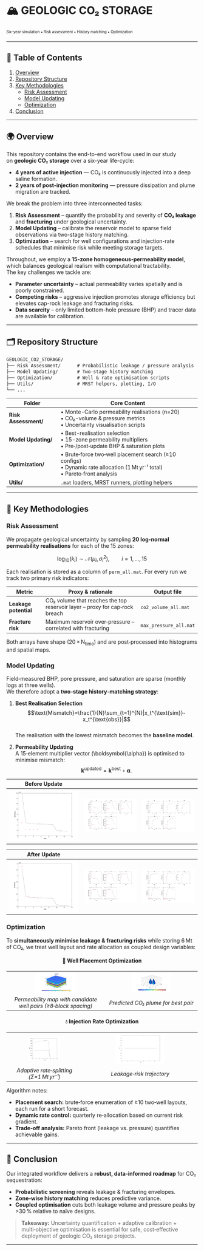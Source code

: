 
# 🏔️ GEOLOGIC CO₂ STORAGE  
<sub><sup>Six-year simulation • Risk assessment • History matching • Optimization</sup></sub>



---

## 📑 Table of Contents
1. [Overview](#overview)
2. [Repository Structure](#repository-structure)
3. [Key Methodologies](#key-methodologies)
   - [Risk Assessment](#risk-assessment)
   - [Model Updating](#model-updating)
   - [Optimization](#optimization)
4. [Conclusion](#conclusion)

---

## 🌍 Overview
This repository contains the end-to-end workflow used in our study  
on **geologic CO₂ storage** over a six-year life-cycle:

* **4 years of active injection** — CO₂ is continuously injected into a deep saline formation.  
* **2 years of post-injection monitoring** — pressure dissipation and plume migration are tracked.

We break the problem into three interconnected tasks:

1. **Risk Assessment** – quantify the probability and severity of **CO₂ leakage** and **fracturing** under geological uncertainty.  
2. **Model Updating** – calibrate the reservoir model to sparse field observations via two-stage history matching.  
3. **Optimization** – search for well configurations and injection-rate schedules that minimise risk while meeting storage targets.

Throughout, we employ a **15-zone homogeneous‐permeability model**, which balances geological realism with computational tractability.  
The key challenges we tackle are:

* **Parameter uncertainty** – actual permeability varies spatially and is poorly constrained.  
* **Competing risks** – aggressive injection promotes storage efficiency but elevates cap-rock leakage and fracturing risks.  
* **Data scarcity** – only limited bottom-hole pressure (BHP) and tracer data are available for calibration.

---

## 🗂️ Repository Structure

```text
GEOLOGIC_CO2_STORAGE/
├── Risk Assessment/      # Probabilistic leakage / pressure analysis
├── Model Updating/       # Two-stage history matching
├── Optimization/         # Well & rate optimisation scripts
├── Utils/                # MRST helpers, plotting, I/O
└── ...
```

| Folder | Core Content |
|--------|--------------|
| **Risk Assessment/** | • Monte-Carlo permeability realisations (n=20)<br>• CO₂-volume & pressure metrics<br>• Uncertainty visualisation scripts |
| **Model Updating/**  | • Best-realisation selection<br>• 15-zone permeability multipliers<br>• Pre‑/post‑update BHP & saturation plots |
| **Optimization/**    | • Brute‑force two‑well placement search (≥10 configs)<br>• Dynamic rate allocation (1 Mt yr⁻¹ total)<br>• Pareto‑front analysis |
| **Utils/**           | `.mat` loaders, MRST runners, plotting helpers |

---

## 🔬 Key Methodologies

### Risk Assessment
We propagate geological uncertainty by sampling **20 log‑normal permeability realisations** for each of the 15 zones:

$$
\log_{10}(k_i) \sim \mathcal{N}(\mu_i,\sigma_i^2),\qquad i=1,\dots,15
$$

Each realisation is stored as a column of `perm_all.mat`. For every run we track two primary risk indicators:

| Metric | Proxy & rationale | Output file |
|--------|------------------|-------------|
| **Leakage potential** | CO₂ volume that reaches the top reservoir layer – proxy for cap‑rock breach | `co2_volume_all.mat` |
| **Fracture risk** | Maximum reservoir over‑pressure – correlated with fracturing | `max_pressure_all.mat` |

Both arrays have shape (20 × N<sub>time</sub>) and are post‑processed into histograms and spatial maps.

### Model Updating
Field‑measured BHP, pore pressure, and saturation are sparse (monthly logs at three wells).  
We therefore adopt a **two‑stage history‑matching strategy**:

1. **Best Realisation Selection**  
   $$\text{Mismatch}=\frac{1}{N}\sum_{t=1}^{N}|x_t^{\text{sim}}-x_t^{\text{obs}}|$$  
   The realisation with the lowest mismatch becomes the **baseline model**.

2. **Permeability Updating**  
   A 15‑element multiplier vector \(\boldsymbol{\alpha}\) is optimised to minimise mismatch:  
   $$\mathbf{k}^{\text{updated}} = \mathbf{k}^{\text{best}} \circ \boldsymbol{\alpha}.$$

<div align="center">

| **Before Update** | | |
|:--:|:--:|:--:|
| ![](resources/before/update_BHP_beforeupdate.png) | ![](resources/before/update_PWell_beforeupdate.png) | ![](resources/before/update_SWell_beforeupdate.png) |

| **After Update** | | |
|:--:|:--:|:--:|
| ![](resources/after/update_BHP_4.png) | ![](resources/after/update_PWell_4.png) | ![](resources/after/update_SWell_4.png) |

</div>

### Optimization
To **simultaneously minimise leakage & fracturing risks** while storing 6 Mt of CO₂, we treat well layout and rate allocation as coupled design variables:

<div align="center">

#### 🚩 Well Placement Optimization
<table>
  <tr>
    <td align="center"><img src="resources/optima/perm_udLocation_map_1.png" width="45%"></td>
    <td align="center"><img src="resources/optima/plume_udLocation_1.png" width="45%"></td>
  </tr>
  <tr>
    <td align="center"><em>Permeability map with candidate well pairs (≥8‑block spacing)</em></td>
    <td align="center"><em>Predicted CO₂ plume for best pair</em></td>
  </tr>
</table>

#### 💧 Injection Rate Optimization
<table>
  <tr>
    <td align="center"><img src="resources/untitled%20folder/Rate.png" width="45%"></td>
    <td align="center"><img src="resources/untitled%20folder/CO2_leakage%20.png" width="45%"></td>
  </tr>
  <tr>
    <td align="center"><em>Adaptive rate‑splitting (Σ=1 Mt yr⁻¹)</em></td>
    <td align="center"><em>Leakage‑risk trajectory</em></td>
  </tr>
</table>

</div>

Algorithm notes:

* **Placement search:** brute‑force enumeration of ≥10 two‑well layouts, each run for a short forecast.  
* **Dynamic rate control:** quarterly re‑allocation based on current risk gradient.  
* **Trade‑off analysis:** Pareto front (leakage vs. pressure) quantifies achievable gains.

---

## 🏁 Conclusion
Our integrated workflow delivers a **robust, data‑informed roadmap** for CO₂ sequestration:

* **Probabilistic screening** reveals leakage & fracturing envelopes.  
* **Zone‑wise history matching** reduces predictive variance.  
* **Coupled optimisation** cuts both leakage volume and pressure peaks by >30 % relative to naïve designs.

> **Takeaway:** Uncertainty quantification + adaptive calibration + multi‑objective optimisation is essential for safe, cost‑effective deployment of geologic CO₂ storage projects.

---


